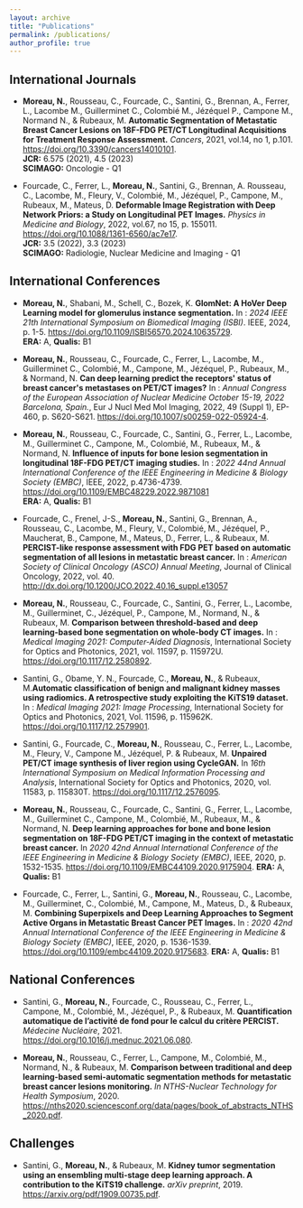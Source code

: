 ```yaml
---
layout: archive
title: "Publications"
permalink: /publications/
author_profile: true
---
```


## International Journals
* **Moreau, N.**, Rousseau, C., Fourcade, C., Santini, G., Brennan, A., Ferrer, L., Lacombe M., Guillerminet C., Colombié M., Jézéquel P., Campone M., Normand N., \& Rubeaux, M. **Automatic Segmentation of Metastatic Breast Cancer Lesions on 18F-FDG PET/CT Longitudinal Acquisitions for Treatment Response Assessment.** *Cancers*, 2021, vol.14, no 1, p.101. <https://doi.org/10.3390/cancers14010101>.  
    **JCR:** 6.575 (2021), 4.5 (2023)  
    **SCIMAGO:** Oncologie - Q1  
    
* Fourcade, C., Ferrer, L., **Moreau, N.**, Santini, G., Brennan, A. Rousseau, C., Lacombe, M., Fleury, V., Colombié, M., Jézéquel, P., Campone, M., Rubeaux, M., Mateus, D. **Deformable Image Registration with Deep Network Priors: a Study on Longitudinal PET Images.** *Physics in Medicine and Biology*, 2022, vol.67, no 15, p. 155011. <https://doi.org/10.1088/1361-6560/ac7e17>.  
    **JCR:** 3.5 (2022), 3.3 (2023)  
    **SCIMAGO:** Radiologie, Nuclear Medicine and Imaging - Q1  

## International Conferences

* **Moreau, N.**, Shabani, M., Schell, C., Bozek, K. **GlomNet: A HoVer Deep Learning model for glomerulus instance segmentation.** In : *2024 IEEE 21th International Symposium on Biomedical Imaging (ISBI)*. IEEE, 2024, p. 1-5. <https://doi.org/10.1109/ISBI56570.2024.10635729>.  
**ERA:** A, **Qualis:** B1  

* **Moreau, N.**, Rousseau, C., Fourcade, C., Ferrer, L., Lacombe, M., Guillerminet C., Colombié, M., Campone, M., Jézéquel, P., Rubeaux, M., \& Normand, N. **Can deep learning predict the receptors' status of breast cancer's metastases on PET/CT images?** In : *Annual Congress of the European Association of Nuclear Medicine October 15-19, 2022 Barcelona, Spain.*, Eur J Nucl Med Mol Imaging, 2022, 49 (Suppl 1), EP-460, p. S620-S621. <https://doi.org/10.1007/s00259-022-05924-4>.
    
* **Moreau, N.**, Rousseau, C., Fourcade, C., Santini, G., Ferrer, L., Lacombe, M., Guillerminet C., Campone, M., Colombié, M., Rubeaux, M., \& Normand, N. **Influence of inputs for bone lesion segmentation in longitudinal 18F-FDG PET/CT imaging studies.** In : *2022 44nd Annual International Conference of the IEEE Engineering in Medicine \& Biology Society (EMBC)*, IEEE, 2022, p.4736-4739.
<https://doi.org/10.1109/EMBC48229.2022.9871081>  
**ERA:** A, **Qualis:** B1
    
* Fourcade, C., Frenel, J-S., **Moreau, N.**, Santini, G., Brennan, A., Rousseau, C., Lacombe, M., Fleury, V., Colombié, M., Jézéquel, P., Maucherat, B., Campone, M., Mateus, D., Ferrer, L., \& Rubeaux, M. **PERCIST-like response assessment with FDG PET based on automatic segmentation of all lesions in metastatic breast cancer.** In : *American Society of Clinical Oncology (ASCO) Annual Meeting*, Journal of Clinical Oncology, 2022, vol. 40. <http://dx.doi.org/10.1200/JCO.2022.40.16_suppl.e13057>
        
* **Moreau, N.**, Rousseau, C., Fourcade, C., Santini, G., Ferrer, L., Lacombe, M., Guillerminet, C., Jézéquel, P., Campone, M., Normand, N., \& Rubeaux, M. **Comparison between threshold-based and deep learning-based bone segmentation on whole-body CT images.** In : *Medical Imaging 2021: Computer-Aided Diagnosis*, International Society for Optics and Photonics, 2021, vol. 11597, p. 115972U. <https://doi.org/10.1117/12.2580892>.
 
* Santini, G., Obame, Y. N., Fourcade, C., **Moreau, N.**, \& Rubeaux, M.**Automatic classification of benign and malignant kidney masses using radiomics. A retrospective study exploiting the KiTS19 dataset.** In : *Medical Imaging 2021: Image Processing*, International Society for Optics and Photonics, 2021,  Vol. 11596, p. 115962K. <https://doi.org/10.1117/12.2579901>.

* Santini, G., Fourcade, C., **Moreau, N.**, Rousseau, C., Ferrer, L., Lacombe, M., Fleury, V., Campone M., Jézéquel, P. \& Rubeaux, M. **Unpaired PET/CT image synthesis of liver region using CycleGAN.** In *16th International Symposium on Medical Information Processing and Analysis*,  International Society for Optics and Photonics, 2020, vol. 11583, p. 115830T. <https://doi.org/10.1117/12.2576095>.

* **Moreau, N.**, Rousseau, C., Fourcade, C., Santini, G., Ferrer, L., Lacombe, M., Guillerminet C., Campone, M., Colombié, M., Rubeaux, M., \& Normand, N. **Deep learning approaches for bone and bone lesion segmentation on 18F-FDG PET/CT imaging in the context of metastatic breast cancer.** In *2020 42nd Annual International Conference of the IEEE Engineering in Medicine \& Biology Society (EMBC)*,  IEEE, 2020, p. 1532-1535. <https://doi.org/10.1109/EMBC44109.2020.9175904>.
**ERA:** A, **Qualis:** B1
 
* Fourcade, C., Ferrer, L., Santini, G., **Moreau, N.**, Rousseau, C., Lacombe, M., Guillerminet, C., Colombié, M., Campone, M., Mateus, D., \& Rubeaux, M. **Combining Superpixels and Deep Learning Approaches to Segment Active Organs in Metastatic Breast Cancer PET Images.** In : *2020 42nd Annual International Conference of the IEEE Engineering in Medicine \& Biology Society (EMBC)*, IEEE, 2020, p. 1536-1539. <https://doi.org/10.1109/embc44109.2020.9175683>.
**ERA:** A, **Qualis:** B1


## National Conferences
* Santini, G., **Moreau, N.**, Fourcade, C., Rousseau, C., Ferrer, L., Campone, M.,
    Colombié, M., Jézéquel, P., \& Rubeaux, M. **Quantification automatique
    de l’activité de fond pour le calcul du critère PERCIST.** *Médecine Nucléaire*, 2021. <https://doi.org/10.1016/j.mednuc.2021.06.080>.
    
* **Moreau, N.**, Rousseau, C., Ferrer, L., Campone, M., Colombié, M., Normand, N., \& Rubeaux, M. **Comparison between traditional and deep learning-based semi-automatic segmentation methods for metastatic breast cancer lesions monitoring.** *In NTHS-Nuclear Technology for Health Symposium*, 2020. <https://nths2020.sciencesconf.org/data/pages/book_of_abstracts_NTHS_2020.pdf>.

## Challenges

* Santini, G., **Moreau, N.**, \& Rubeaux, M. **Kidney tumor segmentation using an ensembling multi-stage deep learning approach. A contribution to the KiTS19 challenge.** *arXiv preprint*, 2019. <https://arxiv.org/pdf/1909.00735.pdf>. 
